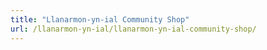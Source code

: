 ```yaml
---
title: "Llanarmon-yn-ial Community Shop"
url: /llanarmon-yn-ial/llanarmon-yn-ial-community-shop/
---
```

